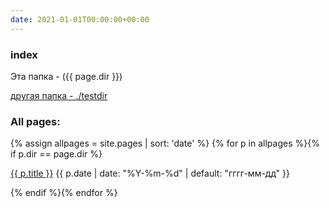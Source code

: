```yaml
---
date: 2021-01-01T00:00:00+00:00
---
```


### index
Эта папка - ({{ page.dir }})

<a href="./testdir">другая папка - ./testdir</a> 

### All pages:

{% assign allpages = site.pages | sort: 'date' %}
{% for p in allpages %}{% if p.dir == page.dir %}
<p><a href="{{ p.url | prepend: site.baseurl }}">{{ p.title }}</a> 
{{ p.date | date: "%Y-%m-%d" | default: "гггг-мм-дд" }}</p>
{% endif %}{% endfor %}
